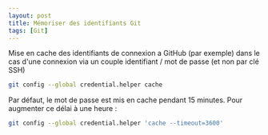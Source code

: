 ```yaml
---
layout: post
title: Mémoriser des identifiants Git
tags: [Git]
---
```


Mise en cache des identifiants de connexion a GitHub (par exemple) dans le cas d'une connexion via un couple identifiant / mot de passe (et non par clé SSH)

```bash
git config --global credential.helper cache
```

Par défaut, le mot de passe est mis en cache pendant 15 minutes. Pour augmenter ce délai à une heure :

```bash
git config --global credential.helper 'cache --timeout=3600'
```
